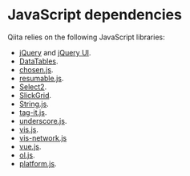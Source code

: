 # JavaScript dependencies

Qiita relies on the following JavaScript libraries:

- [jQuery](http://jquery.com/) and [jQuery UI](http://jqueryui.com/).
- [DataTables](https://datatables.net/).
- [chosen.js](https://harvesthq.github.io/chosen/).
- [resumable.js](http://www.resumablejs.com/).
- [Select2](https://select2.org/).
- [SlickGrid](https://github.com/mleibman/SlickGrid).
- [String.js](https://github.com/jprichardson/string.js).
- [tag-it.js](http://aehlke.github.io/tag-it/).
- [underscore.js](http://underscorejs.org/).
- [vis.js](http://visjs.org/).
- [vis-network.js](https://unpkg.com/browse/vis-network@9.0.4/)
- [vue.js](https://vuejs.org).
- [ol.js](https://openlayers.org/).
- [platform.js](https://github.com/bestiejs/platform.js).
